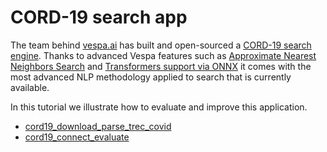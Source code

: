 <!-- Copyright Yahoo. Licensed under the terms of the Apache 2.0 license. See LICENSE in the project root. -->

# CORD-19 search app
The team behind [vespa.ai](https://vespa.ai/) has built and open-sourced a
[CORD-19 search engine](https://cord19.vespa.ai/).
Thanks to advanced Vespa features such as
[Approximate Nearest Neighbors Search](https://blog.vespa.ai/approximate-nearest-neighbor-search-in-vespa-part-1/)
and [Transformers support via ONNX](https://blog.vespa.ai/introducing-nlp-with-transformers-on-vespa/)
it comes with the most advanced NLP methodology applied to search that is currently available.

In this tutorial we illustrate how to evaluate and improve this application.

* [cord19_download_parse_trec_covid](cord19_download_parse_trec_covid.ipynb)
* [cord19_connect_evaluate](cord19_connect_evaluate.ipynb)
